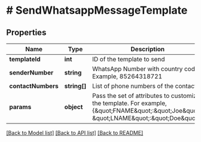 # # SendWhatsappMessageTemplate

## Properties

Name | Type | Description | Notes
------------ | ------------- | ------------- | -------------
**templateId** | **int** | ID of the template to send |
**senderNumber** | **string** | WhatsApp Number with country code. Example, 85264318721 |
**contactNumbers** | **string[]** | List of phone numbers of the contacts |
**params** | **object** | Pass the set of attributes to customize the template. For example, {\&quot;FNAME\&quot;:\&quot;Joe\&quot;, \&quot;LNAME\&quot;:\&quot;Doe\&quot;}. | [optional]

[[Back to Model list]](../../README.md#models) [[Back to API list]](../../README.md#endpoints) [[Back to README]](../../README.md)
